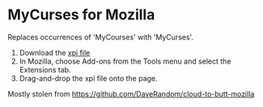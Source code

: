 MyCurses for Mozilla
====================

Replaces occurrences of 'MyCourses' with 'MyCurses'.

1. Download the [xpi file](https://github.com/fruitiex/MyCurses-Mozilla/blob/master/MyCurses.xpi?raw=true)
2. In Mozilla, choose Add-ons from the Tools menu and select the Extensions tab.
3. Drag-and-drop the xpi file onto the page.

Mostly stolen from https://github.com/DaveRandom/cloud-to-butt-mozilla
